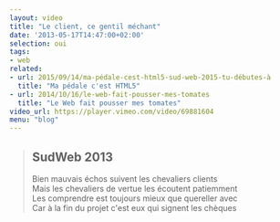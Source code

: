 ```yaml
---
layout: video
title: "Le client, ce gentil méchant"
date: '2013-05-17T14:47:00+02:00'
selection: oui
tags:
- web
related:
- url: 2015/09/14/ma-pédale-cest-html5-sud-web-2015-tu-débutes-à
  title: "Ma pédale c'est HTML5"
- url: 2014/10/16/le-web-fait-pousser-mes-tomates
  title: "Le Web fait pousser mes tomates"
video_url: https://player.vimeo.com/video/69881604
menu: "blog"
---
```

> ## SudWeb 2013
>
> Bien mauvais échos suivent les chevaliers clients  
  Mais les chevaliers de vertue les écoutent patiemment  
  Les comprendre est toujours mieux que quereller avec  
  Car à la fin du projet c'est eux qui signent les chèques
